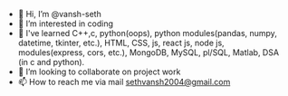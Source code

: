 - 👋 Hi, I’m @vansh-seth
- 👀 I’m interested in coding
- 🌱 I've learned C++,c, python(oops), python modules(pandas, numpy, datetime, tkinter, etc.), HTML, CSS, js, react js, node js, modules(express, cors, etc.), MongoDB, MySQL, pl/SQL, Matlab, DSA (in c and python).
- 💞️ I’m looking to collaborate on project work
- 📫 How to reach me via mail sethvansh2004@gmail.com

<!---
vansh-seth/vansh-seth is a ✨ special ✨ repository because its `README.md` (this file) appears on your GitHub profile.
You can click the Preview link to take a look at your changes.
--->
